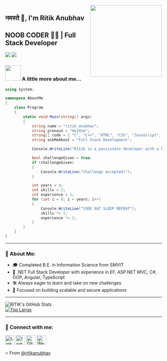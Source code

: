 <img align="right" src="https://media.giphy.com/media/M9gbBd9nbDrOTu1Mqx/giphy.gif" width="230">

## नमस्ते 🙏, I'm Ritik Anubhav  
## NOOB CODER 👨‍💻 | Full Stack Developer  

[![](https://img.shields.io/badge/LinkedIn-ritik-blue)](https://www.linkedin.com/in/ritik-anubhav-253ab3211/)
[![](https://img.shields.io/badge/Gmail-ritikanubhav59%40gmail.com-red)](mailto:ritikanubhav59@gmail.com)

### <img src="https://media.giphy.com/media/VgCDAzcKvsR6OM0uWg/giphy.gif" width="50"> A little more about me...

```csharp
using System;

namespace AboutMe
{
    class Program
    {
        static void Main(string[] args)
        {
            string name = "ritik_anubhav";
            string pronoun = "He|Him";
            string[] code = { "C", "C++", "HTML", "CSS", "JavaScript", "React", "Firebase", "C#", "ASP.NET", "EF", "Angular", "TypeScript" };
            string askMeAbout = "Full Stack Development";

            Console.WriteLine("Ritik is a passionate developer with a knack for problem-solving 😎");

            bool challengeGiven = true;
            if (challengeGiven)
            {
                Console.WriteLine("Challenge accepted!");
            }

            int years = 4;
            int skills = 2;
            int experience = 1;
            for (int i = 0; i < years; i++)
            {
                Console.WriteLine("CODE EAT SLEEP REPEAT");
                skills *= 2;
                experience *= 2;
            }
        }
    }
}
```

---

### 🌟 About Me:

- 🎓 Completed B.E. in Information Science from SMVIT
- 💼 .NET Full Stack Developer with experience in EF, ASP.NET MVC, C#, OOP, Angular, TypeScript
- 🛠️ Always eager to learn and take on new challenges
- 🎯 Focused on building scalable and secure applications

---

![RITIK's GitHub Stats](https://github-readme-stats.vercel.app/api?username=ritikanubhav&show_icons=true&theme=radical&count_private=true&border_radius=50)<br/>
[![Top Langs](https://github-readme-stats.vercel.app/api/top-langs/?username=ritikanubhav&langs_count=8&layout=compact&border_radius=50&theme=radical&length=80)](https://github.com/ritikanubhav/github-readme-stats)

---

### 🔗 Connect with me:

<a href="https://www.linkedin.com/in/ritik-anubhav-253ab3211" target="_blank"><img src="https://raw.githubusercontent.com/arturssmirnovs/arturssmirnovs/master/in.png" alt="LinkedIn" width="30"></a>
<a href="https://www.instagram.com/ritik_anubhav_/" target="_blank"><img src="https://raw.githubusercontent.com/arturssmirnovs/arturssmirnovs/master/ig.png" alt="Instagram" width="30"></a>
<a href="https://github.com/ritikanubhav" target="_blank"><img src="https://raw.githubusercontent.com/arturssmirnovs/arturssmirnovs/master/git.png" alt="GitHub" width="30"></a>
<a href="https://ritikanubhav.github.io/" target="_blank"><img src="https://raw.githubusercontent.com/arturssmirnovs/arturssmirnovs/master/www.png" alt="Website" width="30"></a>

⭐️ From [@ritikanubhav](https://github.com/ritikanubhav)
